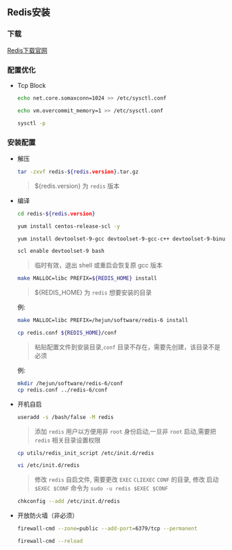 ## Redis安装

### 下载

[Redis下载官网](https://download.redis.io/releases/)

### 配置优化

- Tcp Block
  
  ```sh
  echo net.core.somaxconn=1024 >> /etc/sysctl.conf
  ```
  
  ```sh
  echo vm.overcommit_memory=1 >> /etc/sysctl.conf
  ```
  
  ```sh
  sysctl -p
  ```

### 安装配置

- 解压

  ```sh
  tar -zxvf redis-${redis.version}.tar.gz
  ```
  > ${redis.version} 为 `redis` 版本

- 编译

  ```sh
  cd redis-${redis.version}
  ```

  ```sh
  yum install centos-release-scl -y
  ```
  
  ```sh
  yum install devtoolset-9-gcc devtoolset-9-gcc-c++ devtoolset-9-binutils -y
  ```
  
  ```sh
  scl enable devtoolset-9 bash
  ```
  > 临时有效，退出 shell 或重启会恢复原 gcc 版本

  ```sh
  make MALLOC=libc PREFIX=${REDIS_HOME} install
  ```
  > ${REDIS_HOME} 为 `redis` 想要安装的目录
  
  例:

  ```sh
  make MALLOC=libc PREFIX=/hejun/software/redis-6 install
  ```
  
  ```sh
  cp redis.conf ${REDIS_HOME}/conf
  ```
  > 粘贴配置文件到安装目录,`conf` 目录不存在，需要先创建，该目录不是必须

  例:

  ```sh
  mkdir /hejun/software/redis-6/conf
  cp redis.conf ../redis-6/conf
  ```

- 开机自启

  ```sh
  useradd -s /bash/false -M redis
  ```
  > 添加 `redis` 用户以方便用非 `root` 身份启动,一旦非 `root` 启动,需要把 `redis` 相关目录设置权限

  ```sh
  cp utils/redis_init_script /etc/init.d/redis
  ```
  
  ```sh
  vi /etc/init.d/redis
  ```
  > 修改 `redis` 自启文件, 需要更改 `EXEC` `CLIEXEC` `CONF` 的目录, 修改 启动 `$EXEC $CONF` 命令为 `sudo -u redis $EXEC $CONF` 

  ```sh
  chkconfig --add /etc/init.d/redis
  ```

- 开放防火墙（非必须）

  ```sh
  firewall-cmd --zone=public --add-port=6379/tcp --permanent
  ```

  ```sh
  firewall-cmd --reload
  ```
